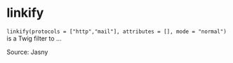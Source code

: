 # linkify

`linkify(protocols = ["http","mail"], attributes = [], mode = "normal")` is a Twig filter to ...


Source: Jasny